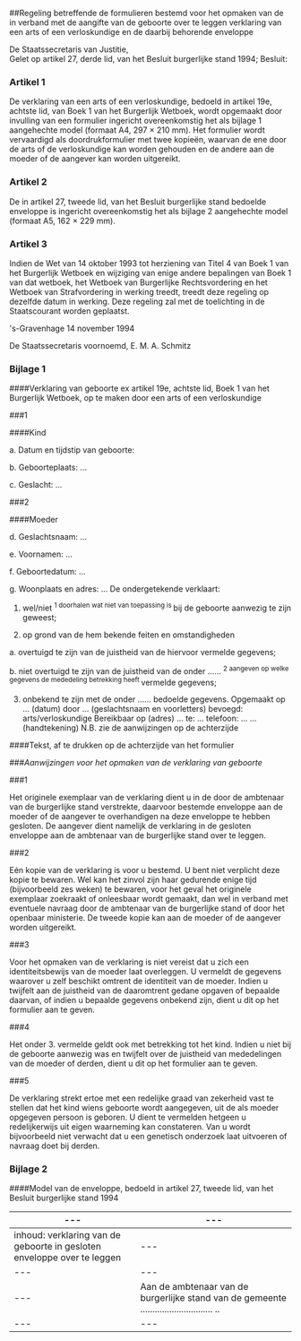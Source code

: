 <meta http-equiv='Content-Type' content='text/html; charset=utf-8' />

##Regeling betreffende de formulieren bestemd voor het opmaken van de in verband met de aangifte van de geboorte over te leggen verklaring van een arts of een verloskundige en de daarbij behorende enveloppe

De Staatssecretaris van Justitie,  
Gelet op artikel 27, derde lid, van het Besluit burgerlijke stand 1994;
Besluit:    

### Artikel  1  

De verklaring van een arts of een verloskundige, bedoeld in artikel 19e, achtste lid, van Boek 1 van het Burgerlijk Wetboek, wordt opgemaakt door invulling van een formulier ingericht overeenkomstig het als bijlage 1 aangehechte model (formaat A4, 297 × 210 mm). Het formulier wordt vervaardigd als doordrukformulier met twee kopieën, waarvan de ene door de arts of de verloskundige kan worden gehouden en de andere aan de moeder of de aangever kan worden uitgereikt. 

### Artikel  2  

De in artikel 27, tweede lid, van het Besluit burgerlijke stand bedoelde enveloppe is ingericht overeenkomstig het als bijlage 2 aangehechte model (formaat A5, 162 × 229 mm). 

### Artikel  3  

Indien de Wet van 14 oktober 1993 tot herziening van Titel 4 van Boek 1 van het Burgerlijk Wetboek en wijziging van enige andere bepalingen van Boek 1 van dat wetboek, het Wetboek van Burgerlijke Rechtsvordering en het Wetboek van Strafvordering in werking treedt, treedt deze regeling op dezelfde datum in werking. Deze regeling zal met de toelichting in de Staatscourant worden geplaatst. 

's-Gravenhage 
14 november 1994    

De 
Staatssecretaris voornoemd, 
E. M. A.  Schmitz     

### Bijlage 1  

####Verklaring van geboorte ex artikel 19e, achtste lid, Boek 1 van het Burgerlijk Wetboek, op te maken door een arts of een verloskundige

###1  

####Kind

a. Datum en tijdstip van geboorte:  

b. Geboorteplaats: ...  

c. Geslacht: ...   

###2  

####Moeder

d. Geslachtsnaam: ...   

e. Voornamen: ...   

f. Geboortedatum: ...   

g. Woonplaats en adres: ...   De ondergetekende verklaart: 

1.  wel/niet <sup> 1 doorhalen wat niet van toepassing is </sup> bij de geboorte aanwezig te zijn geweest;  

2.  op grond van de hem bekende feiten en omstandigheden 

a.  overtuigd te zijn van de juistheid van de hiervoor vermelde gegevens;  

b. niet overtuigd te zijn van de juistheid van de onder ...... <sup> 2 aangeven op welke gegevens de mededeling betrekking heeft </sup> vermelde gegevens;    

3. onbekend te zijn met de onder ......  bedoelde gegevens.    Opgemaakt op ... (datum) door ... (geslachtsnaam en voorletters)  bevoegd: arts/verloskundige  Bereikbaar op (adres) ...  te: ...  telefoon: ... ... (handtekening) N.B. zie de aanwijzingen op de achterzijde 

####Tekst, af te drukken op de achterzijde van het formulier

###*Aanwijzingen voor het opmaken van de verklaring van geboorte*

###1  

Het originele exemplaar van de verklaring dient u in de door de ambtenaar van de burgerlijke stand verstrekte, daarvoor bestemde enveloppe aan de moeder of de aangever te overhandigen na deze enveloppe te hebben gesloten. De aangever dient namelijk de verklaring in de gesloten enveloppe aan de ambtenaar van de burgerlijke stand over te leggen. 

###2  

Eén kopie van de verklaring is voor u bestemd. U bent niet verplicht deze kopie te bewaren. Wel kan het zinvol zijn haar gedurende enige tijd (bijvoorbeeld zes weken) te bewaren, voor het geval het originele exemplaar zoekraakt of onleesbaar wordt gemaakt, dan wel in verband met eventuele navraag door de ambtenaar van de burgerlijke stand of door het openbaar ministerie. De tweede kopie kan aan de moeder of de aangever worden uitgereikt. 

###3  

Voor het opmaken van de verklaring is niet vereist dat u zich een identiteitsbewijs van de moeder laat overleggen. U vermeldt de gegevens waarover u zelf beschikt omtrent de identiteit van de moeder. Indien u twijfelt aan de juistheid van de daaromtrent gedane opgaven of bepaalde daarvan, of indien u bepaalde gegevens onbekend zijn, dient u dit op het formulier aan te geven. 

###4  

Het onder 3. vermelde geldt ook met betrekking tot het kind. Indien u niet bij de geboorte aanwezig was en twijfelt over de juistheid van mededelingen van de moeder of derden, dient u dit op het formulier aan te geven. 

###5  

De verklaring strekt ertoe met een redelijke graad van zekerheid vast te stellen dat het kind wiens geboorte wordt aangegeven, uit de als moeder opgegeven persoon is geboren. U dient te vermelden hetgeen u redelijkerwijs uit eigen waarneming kan constateren. Van u wordt bijvoorbeeld niet verwacht dat u een genetisch onderzoek laat uitvoeren of navraag doet bij derden. 

### Bijlage 2  

####Model van de enveloppe, bedoeld in artikel 27, tweede lid, van het Besluit burgerlijke stand 1994

| --- | --- |
|---|---|
| inhoud: verklaring  van de geboorte  in gesloten enveloppe  over te leggen  | --- |
| --- | --- |
| --- | Aan de ambtenaar van  de burgerlijke stand  van de gemeente  .............................. ..  |
| --- | --- |

